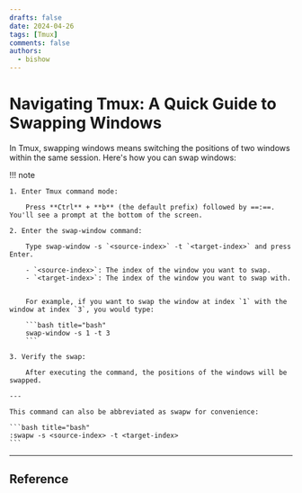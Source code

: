 ```yaml
---
drafts: false
date: 2024-04-26
tags: [Tmux]
comments: false
authors:
  - bishow
---
```


# Navigating Tmux: A Quick Guide to Swapping Windows

In Tmux, swapping windows means switching the positions of two windows within the same session. Here's how you can swap windows:

<!-- more -->

!!! note

    1. Enter Tmux command mode:
      
        Press **Ctrl** + **b** (the default prefix) followed by ==:==. You'll see a prompt at the bottom of the screen.

    2. Enter the swap-window command:

        Type swap-window -s `<source-index>` -t `<target-index>` and press Enter.

        - `<source-index>`: The index of the window you want to swap.
        - `<target-index>`: The index of the window you want to swap with.


        For example, if you want to swap the window at index `1` with the window at index `3`, you would type:

        ```bash title="bash"
        swap-window -s 1 -t 3
        ```

    3. Verify the swap:

        After executing the command, the positions of the windows will be swapped.

    ---

    This command can also be abbreviated as swapw for convenience:

    ```bash title="bash"
    :swapw -s <source-index> -t <target-index>
    ```

---

## Reference

